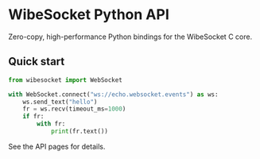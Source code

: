 # WibeSocket Python API

Zero-copy, high-performance Python bindings for the WibeSocket C core.

## Quick start

```python
from wibesocket import WebSocket

with WebSocket.connect("ws://echo.websocket.events") as ws:
    ws.send_text("hello")
    fr = ws.recv(timeout_ms=1000)
    if fr:
        with fr:
            print(fr.text())
```

See the API pages for details.
